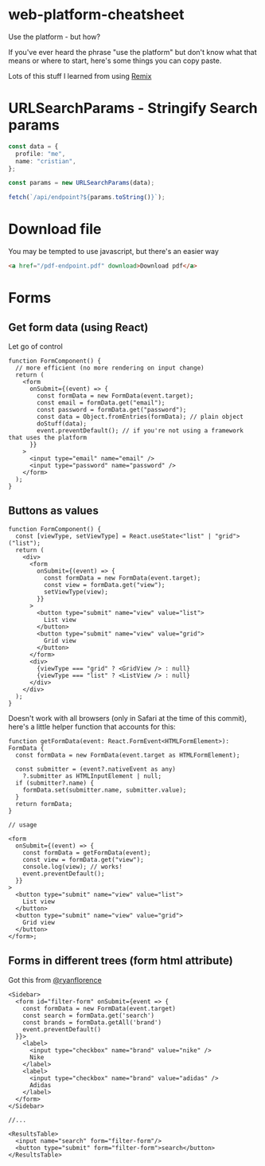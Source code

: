 # web-platform-cheatsheet

Use the platform - but how?

If you've ever heard the phrase "use the platform" but don't know what that means or where to start, here's some things you can copy paste.

Lots of this stuff I learned from using [Remix](https://remix.run/)

# URLSearchParams - Stringify Search params

```ts
const data = {
  profile: "me",
  name: "cristian",
};

const params = new URLSearchParams(data);

fetch(`/api/endpoint?${params.toString()}`);
```

# Download file

You may be tempted to use javascript, but there's an easier way

```html
<a href="/pdf-endpoint.pdf" download>Download pdf</a>
```

# Forms

## Get form data (using React)

Let go of control

```tsx
function FormComponent() {
  // more efficient (no more rendering on input change)
  return (
    <form
      onSubmit={(event) => {
        const formData = new FormData(event.target);
        const email = formData.get("email");
        const password = formData.get("password");
        const data = Object.fromEntries(formData); // plain object
        doStuff(data);
        event.preventDefault(); // if you're not using a framework that uses the platform
      }}
    >
      <input type="email" name="email" />
      <input type="password" name="password" />
    </form>
  );
}
```

## Buttons as values

```tsx
function FormComponent() {
  const [viewType, setViewType] = React.useState<"list" | "grid">("list");
  return (
    <div>
      <form
        onSubmit={(event) => {
          const formData = new FormData(event.target);
          const view = formData.get("view");
          setViewType(view);
        }}
      >
        <button type="submit" name="view" value="list">
          List view
        </button>
        <button type="submit" name="view" value="grid">
          Grid view
        </button>
      </form>
      <div>
        {viewType === "grid" ? <GridView /> : null}
        {viewType === "list" ? <ListView /> : null}
      </div>
    </div>
  );
}
```

Doesn't work with all browsers (only in Safari at the time of this commit), here's a little helper function that accounts for this:

```tsx
function getFormData(event: React.FormEvent<HTMLFormElement>): FormData {
  const formData = new FormData(event.target as HTMLFormElement);

  const submitter = (event?.nativeEvent as any)
    ?.submitter as HTMLInputElement | null;
  if (submitter?.name) {
    formData.set(submitter.name, submitter.value);
  }
  return formData;
}

// usage

<form
  onSubmit={(event) => {
    const formData = getFormData(event);
    const view = formData.get("view");
    console.log(view); // works!
    event.preventDefault();
  }}
>
  <button type="submit" name="view" value="list">
    List view
  </button>
  <button type="submit" name="view" value="grid">
    Grid view
  </button>
</form>;
```

## Forms in different trees (form html attribute)

Got this from [@ryanflorence](https://twitter.com/ryanflorence/status/1502355738999463945/photo/2)

```tsx
<Sidebar>
  <form id="filter-form" onSubmit={event => {
    const formData = new FormData(event.target)
    const search = formData.get('search')
    const brands = formData.getAll('brand')
    event.preventDefault()
  }}>
    <label>
      <input type="checkbox" name="brand" value="nike" />
      Nike
    </label>
    <label>
      <input type="checkbox" name="brand" value="adidas" />
      Adidas
    </label>
  </form>
</Sidebar>

//...

<ResultsTable>
  <input name="search" form="filter-form"/>
  <button type="submit" form="filter-form">search</button>
</ResultsTable>
```
